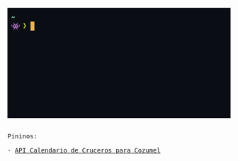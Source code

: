 ![Screenshot](screenshot.png)

<pre>

Pininos:

- <a href="https://cruceros.cozumel.cloud/api/v1">API Calendario de Cruceros para Cozumel</a>
<!-- 
- <a href="#">Project name</a>
-->
</pre>
